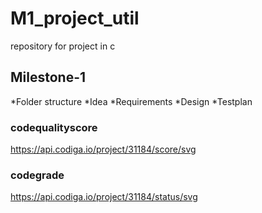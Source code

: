 # M1_project_util
repository for project in c
## Milestone-1
*Folder structure
*Idea
*Requirements
*Design
*Testplan

### codequalityscore
   https://api.codiga.io/project/31184/score/svg
### codegrade
   https://api.codiga.io/project/31184/status/svg 